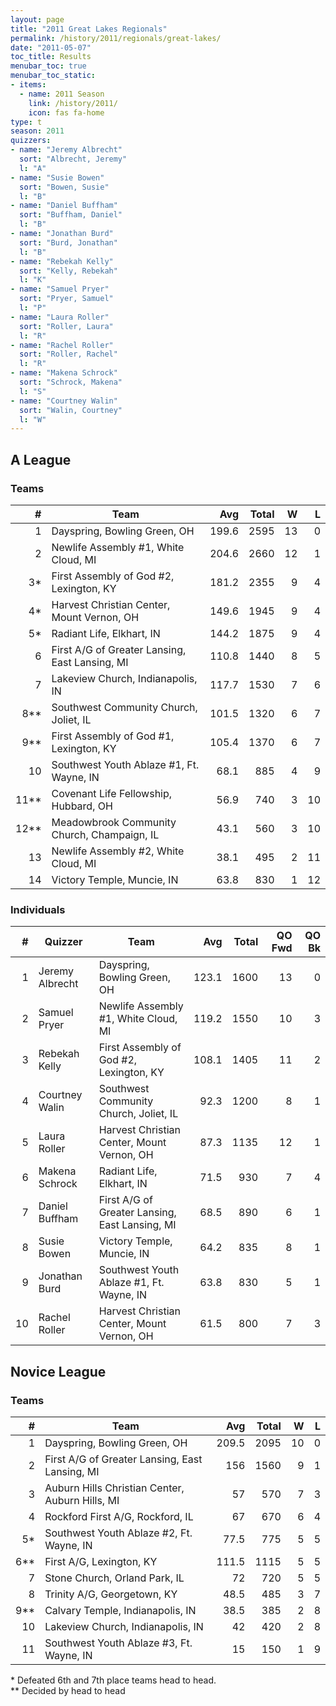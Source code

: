```yaml
---
layout: page
title: "2011 Great Lakes Regionals"
permalink: /history/2011/regionals/great-lakes/
date: "2011-05-07"
toc_title: Results
menubar_toc: true
menubar_toc_static:
- items:
  - name: 2011 Season
    link: /history/2011/
    icon: fas fa-home
type: t
season: 2011
quizzers:
- name: "Jeremy Albrecht"
  sort: "Albrecht, Jeremy"
  l: "A"
- name: "Susie Bowen"
  sort: "Bowen, Susie"
  l: "B"
- name: "Daniel Buffham"
  sort: "Buffham, Daniel"
  l: "B"
- name: "Jonathan Burd"
  sort: "Burd, Jonathan"
  l: "B"
- name: "Rebekah Kelly"
  sort: "Kelly, Rebekah"
  l: "K"
- name: "Samuel Pryer"
  sort: "Pryer, Samuel"
  l: "P"
- name: "Laura Roller"
  sort: "Roller, Laura"
  l: "R"
- name: "Rachel Roller"
  sort: "Roller, Rachel"
  l: "R"
- name: "Makena Schrock"
  sort: "Schrock, Makena"
  l: "S"
- name: "Courtney Walin"
  sort: "Walin, Courtney"
  l: "W"
---
```


## A League

### Teams

|    # | Team                                           |   Avg | Total |    W |    L |
| ---: | ---------------------------------------------- | ----: | ----: | ---: | ---: |
|    1 | Dayspring, Bowling Green, OH                   | 199.6 |  2595 |   13 |    0 |
|    2 | Newlife Assembly #1, White Cloud, MI           | 204.6 |  2660 |   12 |    1 |
|   3* | First Assembly of God #2, Lexington, KY        | 181.2 |  2355 |    9 |    4 |
|   4* | Harvest Christian Center, Mount Vernon, OH     | 149.6 |  1945 |    9 |    4 |
|   5* | Radiant Life, Elkhart, IN                      | 144.2 |  1875 |    9 |    4 |
|    6 | First A/G of Greater Lansing, East Lansing, MI | 110.8 |  1440 |    8 |    5 |
|    7 | Lakeview Church, Indianapolis, IN              | 117.7 |  1530 |    7 |    6 |
|  8** | Southwest Community Church, Joliet, IL         | 101.5 |  1320 |    6 |    7 |
|  9** | First Assembly of God #1, Lexington, KY        | 105.4 |  1370 |    6 |    7 |
|   10 | Southwest Youth Ablaze #1, Ft. Wayne, IN       |  68.1 |   885 |    4 |    9 |
| 11** | Covenant Life Fellowship, Hubbard, OH          |  56.9 |   740 |    3 |   10 |
| 12** | Meadowbrook Community Church, Champaign, IL    |  43.1 |   560 |    3 |   10 |
|   13 | Newlife Assembly #2, White Cloud, MI           |  38.1 |   495 |    2 |   11 |
|   14 | Victory Temple, Muncie, IN                     |  63.8 |   830 |    1 |   12 |

### Individuals

|    # | Quizzer         | Team                                           |   Avg | Total | QO Fwd | QO Bk |
| ---: | --------------- | ---------------------------------------------- | ----: | ----: | -----: | ----: |
|    1 | Jeremy Albrecht | Dayspring, Bowling Green, OH                   | 123.1 |  1600 |     13 |     0 |
|    2 | Samuel Pryer    | Newlife Assembly #1, White Cloud, MI           | 119.2 |  1550 |     10 |     3 |
|    3 | Rebekah Kelly   | First Assembly of God #2, Lexington, KY        | 108.1 |  1405 |     11 |     2 |
|    4 | Courtney Walin  | Southwest Community Church, Joliet, IL         |  92.3 |  1200 |      8 |     1 |
|    5 | Laura Roller    | Harvest Christian Center, Mount Vernon, OH     |  87.3 |  1135 |     12 |     1 |
|    6 | Makena Schrock  | Radiant Life, Elkhart, IN                      |  71.5 |   930 |      7 |     4 |
|    7 | Daniel Buffham  | First A/G of Greater Lansing, East Lansing, MI |  68.5 |   890 |      6 |     1 |
|    8 | Susie Bowen     | Victory Temple, Muncie, IN                     |  64.2 |   835 |      8 |     1 |
|    9 | Jonathan Burd   | Southwest Youth Ablaze #1, Ft. Wayne, IN       |  63.8 |   830 |      5 |     1 |
|   10 | Rachel Roller   | Harvest Christian Center, Mount Vernon, OH     |  61.5 |   800 |      7 |     3 |

## Novice League

### Teams

|    # | Team                                            |   Avg | Total |    W |    L |
| ---: | ----------------------------------------------- | ----: | ----: | ---: | ---: |
|    1 | Dayspring, Bowling Green, OH                    | 209.5 |  2095 |   10 |    0 |
|    2 | First A/G of Greater Lansing, East Lansing, MI  |   156 |  1560 |    9 |    1 |
|    3 | Auburn Hills Christian Center, Auburn Hills, MI |    57 |   570 |    7 |    3 |
|    4 | Rockford First A/G, Rockford, IL                |    67 |   670 |    6 |    4 |
|   5* | Southwest Youth Ablaze #2, Ft. Wayne, IN        |  77.5 |   775 |    5 |    5 |
|  6** | First A/G, Lexington, KY                        | 111.5 |  1115 |    5 |    5 |
|    7 | Stone Church, Orland Park, IL                   |    72 |   720 |    5 |    5 |
|    8 | Trinity A/G, Georgetown, KY                     |  48.5 |   485 |    3 |    7 |
|  9** | Calvary Temple, Indianapolis, IN                |  38.5 |   385 |    2 |    8 |
|   10 | Lakeview Church, Indianapolis, IN               |    42 |   420 |    2 |    8 |
|   11 | Southwest Youth Ablaze #3, Ft. Wayne, IN        |    15 |   150 |    1 |    9 |

\* Defeated 6th and 7th place teams head to head.\
\*\* Decided by head to head